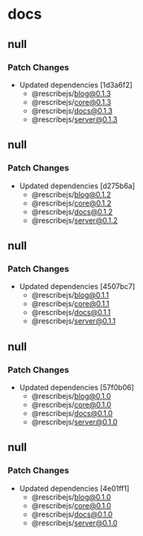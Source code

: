 # docs

## null

### Patch Changes

-   Updated dependencies [1d3a6f2]
    -   @rescribejs/blog@0.1.3
    -   @rescribejs/core@0.1.3
    -   @rescribejs/docs@0.1.3
    -   @rescribejs/server@0.1.3

## null

### Patch Changes

-   Updated dependencies [d275b6a]
    -   @rescribejs/blog@0.1.2
    -   @rescribejs/core@0.1.2
    -   @rescribejs/docs@0.1.2
    -   @rescribejs/server@0.1.2

## null

### Patch Changes

-   Updated dependencies [4507bc7]
    -   @rescribejs/blog@0.1.1
    -   @rescribejs/core@0.1.1
    -   @rescribejs/docs@0.1.1
    -   @rescribejs/server@0.1.1

## null

### Patch Changes

-   Updated dependencies [57f0b06]
    -   @rescribejs/blog@0.1.0
    -   @rescribejs/core@0.1.0
    -   @rescribejs/docs@0.1.0
    -   @rescribejs/server@0.1.0

## null

### Patch Changes

-   Updated dependencies [4e01ff1]
    -   @rescribejs/blog@0.1.0
    -   @rescribejs/core@0.1.0
    -   @rescribejs/docs@0.1.0
    -   @rescribejs/server@0.1.0
